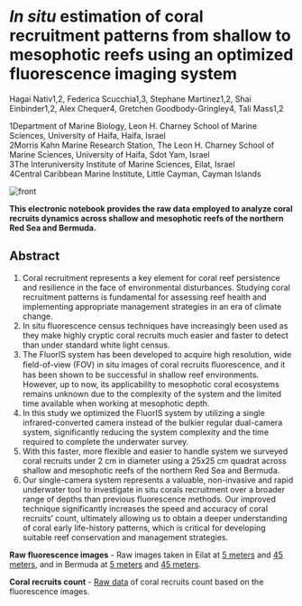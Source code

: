 # _In situ_ estimation of coral recruitment patterns from shallow to mesophotic reefs using an optimized fluorescence imaging system
Hagai Nativ1,2, Federica Scucchia1,3, Stephane Martinez1,2, Shai Einbinder1,2, Alex Chequer4, Gretchen Goodbody-Gringley4, Tali Mass1,2

1Department of Marine Biology, Leon H. Charney School of Marine Sciences, University of Haifa, Haifa, Israel                                                                       
2Morris Kahn Marine Research Station, The Leon H. Charney School of Marine Sciences, University of Haifa, Sdot Yam, Israel                                                         
3The Interuniversity Institute of Marine Sciences, Eilat, Israel                                                                                                                   
4Central Caribbean Marine Institute, Little Cayman, Cayman Islands

![front](https://github.com/Mass-Lab/Fluorescence_imaging_for_coral_recruits/blob/main/media/intro_image.jpg?raw=true)

**This electronic notebook provides the raw data employed to analyze coral recruits dynamics across shallow and mesophotic reefs of the northern Red Sea and Bermuda.**

## Abstract  
1.	Coral recruitment represents a key element for coral reef persistence and resilience in the face of environmental disturbances. Studying coral recruitment patterns is fundamental for assessing reef health and implementing appropriate management strategies in an era of climate change.
2.	In situ fluorescence census techniques have increasingly been used as they make highly cryptic coral recruits much easier and faster to detect than under standard white light census.
3.	The FluorIS system has been developed to acquire high resolution, wide ﬁeld-of-view (FOV) in situ images of coral recruits ﬂuorescence, and it has been shown to be successful in shallow reef environments. However, up to now, its applicability to mesophotic coral ecosystems remains unknown due to the complexity of the system and the limited time available when working at mesophotic depth.
4.	In this study we optimized the FluorIS system by utilizing a single infrared-converted camera instead of the bulkier regular dual-camera system, significantly reducing the system complexity and the time required to complete the underwater survey.
5.	With this faster, more flexible and easier to handle system we surveyed coral recruits under 2 cm in diameter using a 25x25 cm quadrat across shallow and mesophotic reefs of the northern Red Sea and Bermuda. 
6.	Our single-camera system represents a valuable, non-invasive and rapid underwater tool to investigate in situ corals recruitment over a broader range of depths than previous fluorescence methods. Our improved technique significantly increases the speed and accuracy of coral recruits’ count, ultimately allowing us to obtain a deeper understanding of coral early life-history patterns, which is critical for developing suitable reef conservation and management strategies.


**Raw fluorescence images** - Raw images taken in Eilat at [5 meters](https://drive.google.com/drive/folders/1kRnCctGDP74CQS3OFxyPmTYaIrITtD6g?usp=sharing) and [45 meters](https://drive.google.com/drive/folders/1VYOURhrdAPkSdOsErBDvZRtsl03NsNXi?usp=sharing), and in Bermuda at [5 meters](https://drive.google.com/drive/folders/1iBtm98HAN1nKPKMfPRpXRlk9LWJtFoHn?usp=sharing) and [45 meters](https://drive.google.com/drive/folders/1VYOURhrdAPkSdOsErBDvZRtsl03NsNXi?usp=sharing).

**Coral recruits count** - [Raw data](https://drive.google.com/file/d/11zhdGf1LYtF2nNeJezH6RVf0a_bNtpfI/view?usp=sharing) of coral recruits count based on the fluorescence images.
